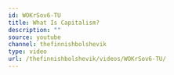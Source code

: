 ```yaml
---
id: WOKrSov6-TU
title: What Is Capitalism?
description: ""
source: youtube
channel: thefinnishbolshevik
type: video
url: /thefinnishbolshevik/videos/WOKrSov6-TU/
---
```

